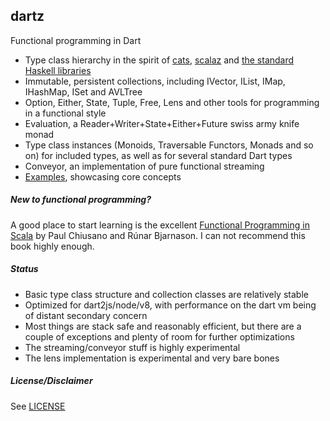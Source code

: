 dartz
-----

Functional programming in Dart

* Type class hierarchy in the spirit of [cats](https://typelevel.org/cats/), [scalaz](https://github.com/scalaz/scalaz) and [the standard Haskell libraries](https://wiki.haskell.org/Typeclassopedia)
* Immutable, persistent collections, including IVector, IList, IMap, IHashMap, ISet and AVLTree
* Option, Either, State, Tuple, Free, Lens and other tools for programming in a functional style
* Evaluation, a Reader+Writer+State+Either+Future swiss army knife monad
* Type class instances (Monoids, Traversable Functors, Monads and so on) for included types, as well as for several standard Dart types
* Conveyor, an implementation of pure functional streaming
* [Examples](https://github.com/spebbe/dartz/tree/master/example), showcasing core concepts


##### New to functional programming?

A good place to start learning is the excellent [Functional Programming in Scala](https://www.manning.com/books/functional-programming-in-scala) by Paul Chiusano and Rúnar Bjarnason. I can not recommend this book highly enough.

##### Status

* Basic type class structure and collection classes are relatively stable
* Optimized for dart2js/node/v8, with performance on the dart vm being of distant secondary concern
* Most things are stack safe and reasonably efficient, but there are a couple of exceptions and plenty of room for further optimizations
* The streaming/conveyor stuff is highly experimental
* The lens implementation is experimental and very bare bones

##### License/Disclaimer

See [LICENSE](https://github.com/spebbe/dartz/blob/master/LICENSE)
